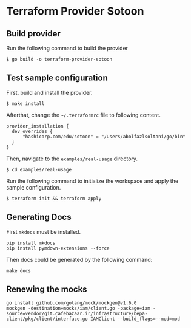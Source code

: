 # Terraform Provider Sotoon


## Build provider

Run the following command to build the provider

```shell
$ go build -o terraform-provider-sotoon
```

## Test sample configuration

First, build and install the provider.

```shell
$ make install
```

Afterthat, change the `~/.terraformrc` file to following content.

```shell
provider_installation {
  dev_overrides {
      "hashicorp.com/edu/sotoon" = "/Users/abolfazlsoltani/go/bin"
  }
}
```

Then, navigate to the `examples/real-usage` directory. 

```shell
$ cd examples/real-usage
```

Run the following command to initialize the workspace and apply the sample configuration.

```shell
$ terraform init && terraform apply
```

## Generating Docs
First `mkdocs` must be installed.
```
pip install mkdocs
pip install pymdown-extensions --force
```
Then docs could be generated by the following command:
```
make docs
```

## Renewing the mocks
```
go install github.com/golang/mock/mockgen@v1.6.0
mockgen -destination=mocks/iam/client.go -package=iam -source=vendor/git.cafebazaar.ir/infrastructure/bepa-client/pkg/client/interface.go IAMClient --build_flags=--mod=mod
```
